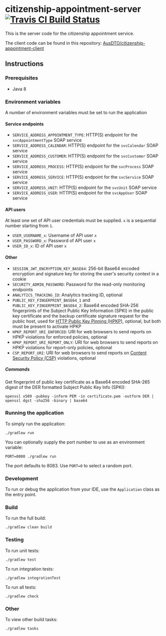 # citizenship-appointment-server [![Travis CI Build Status](https://travis-ci.org/AusDTO/citizenship-appointment-server.svg?branch=master)](https://travis-ci.org/AusDTO/citizenship-appointment-server)

This is the server code for the citizenship appointment service.  

The client code can be found in this repository: [AusDTO/citizenship-appointment-client](https://github.com/AusDTO/citizenship-appointment-client)

## Instructions

### Prerequisites

- Java 8

### Environment variables

A number of environment variables must be set to run the application

#### Service endpoints

- `SERVICE_ADDRESS_APPOINTMENT_TYPE`: HTTP(S) endpoint for the `svcAppointmentType` SOAP service
- `SERVICE_ADDRESS_CALENDAR`: HTTP(S) endpoint for the `svcCalendar` SOAP service
- `SERVICE_ADDRESS_CUSTOMER`: HTTP(S) endpoint for the `svcCustomer` SOAP service
- `SERVICE_ADDRESS_PROCESS`: HTTP(S) endpoint for the `svcProcess` SOAP service
- `SERVICE_ADDRESS_SERVICE`: HTTP(S) endpoint for the `svcService` SOAP service
- `SERVICE_ADDRESS_UNIT`: HTTP(S) endpoint for the `svcUnit` SOAP service
- `SERVICE_ADDRESS_USER`: HTTP(S) endpoint for the `svcAppUser` SOAP service

#### API users

At least one set of API user credentials must be supplied. `x` is a sequential number starting from `1`.

- `USER_USERNAME_x`: Username of API user `x` 
- `USER_PASSWORD_x`: Password of API user `x`
- `USER_ID_x`: ID of API user `x`

#### Other

- `SESSION_JWT_ENCRYPTION_KEY_BASE64`: 256-bit Base64 encoded encryption and signature key for storing the user's security context in a cookie
- `SECURITY_ADMIN_PASSWORD`: Password for the read-only monitoring endpoints
- `ANALYTICS_TRACKING_ID`: Analytics tracking ID, optional
- `PUBLIC_KEY_FINGERPRINT_BASE64_1` and `PUBLIC_KEY_FINGERPRINT_BASE64_2`: Base64 encoded SHA-256 fingerprints of the Subject Public Key Information (SPKI) in the public key certificate and the backup certificate signature request for the public host, used for [HTTP Public Key Pinning (HPKP)](https://developer.mozilla.org/en/docs/Web/Security/Public_Key_Pinning), optional, but both must be present to activate HPKP
- `HPKP_REPORT_URI_ENFORCED`: URI for web browsers to send reports on HPKP violations for enforced policies, optional 
- `HPKP_REPORT_URI_REPORT_ONLY`: URI for web browsers to send reports on HPKP violations for report-only policies, optional 
- `CSP_REPORT_URI`: URI for web browsers to send reports on [Content Security Policy (CSP)](http://content-security-policy.com/) violations, optional 

##### Commands

Get fingerprint of public key certificate as a Base64 encoded SHA-265 digest of the DER formatted Subject Public Key Info (SPKI): 

    openssl x509 -pubkey -inform PEM -in certificate.pem -outform DER | openssl dgst -sha256 -binary | base64

### Running the application

To simply run the application:

    ./gradlew run
    
You can optionally supply the port number to use as an environment variable:

    PORT=8080 ./gradlew run

The port defaults to 8083. Use `PORT=0` to select a random port.

### Development

To run or debug the application from your IDE, use the `Application` class as the entry point.

### Build

To run the full build:

    ./gradlew clean build

### Testing

To run unit tests:

    ./gradlew test

To run integration tests:

    ./gradlew integrationTest

To run all tests:

    ./gradlew check

### Other

To view other build tasks:

    ./gradlew tasks
